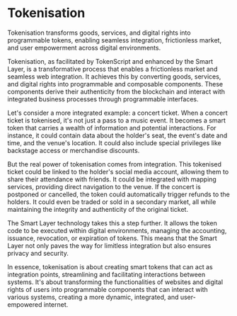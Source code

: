 # Tokenisation

Tokenisation transforms goods, services, and digital rights into programmable tokens, enabling seamless integration, frictionless market, and user empowerment across digital environments.

Tokenisation, as facilitated by TokenScript and enhanced by the Smart Layer, is a transformative process that enables a frictionless market and seamless web integration. It achieves this by converting goods, services, and digital rights into programmable and composable components. These components derive their authenticity from the blockchain and interact with integrated business processes through programmable interfaces.

Let's consider a more integrated example: a concert ticket. When a concert ticket is tokenised, it's not just a pass to a music event. It becomes a smart token that carries a wealth of information and potential interactions. For instance, it could contain data about the holder's seat, the event's date and time, and the venue's location. It could also include special privileges like backstage access or merchandise discounts.

But the real power of tokenisation comes from integration. This tokenised ticket could be linked to the holder's social media account, allowing them to share their attendance with friends. It could be integrated with mapping services, providing direct navigation to the venue. If the concert is postponed or cancelled, the token could automatically trigger refunds to the holders. It could even be traded or sold in a secondary market, all while maintaining the integrity and authenticity of the original ticket.

The Smart Layer technology takes this a step further. It allows the token code to be executed within digital environments, managing the accounting, issuance, revocation, or expiration of tokens. This means that the Smart Layer not only paves the way for limitless integration but also ensures privacy and security.

In essence, tokenisation is about creating smart tokens that can act as integration points, streamlining and facilitating interactions between systems. It's about transforming the functionalities of websites and digital rights of users into programmable components that can interact with various systems, creating a more dynamic, integrated, and user-empowered internet.